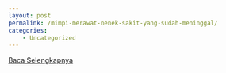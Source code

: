 ```yaml
---
layout: post
permalink: /mimpi-merawat-nenek-sakit-yang-sudah-meninggal/
categories:
    - Uncategorized
---
```


[Baca Selengkapnya](/04)